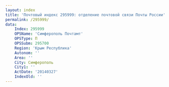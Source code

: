 ```yaml
---
layout: index
title: 'Почтовый индекс 295999: отделение почтовой связи Почты России'
permalink: /295999/
data:
    Index: 295999
    OPSName: 'Симферополь Почтамт'
    OPSType: П
    OPSSubm: 295700
    Region: 'Крым Республика'
    Autonom: ''
    Area: ''
    City: Симферополь
    City1: ''
    ActDate: '20140327'
    IndexOld: ''
---
```

